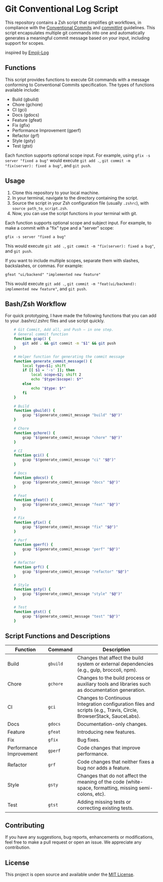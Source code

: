 # Git Conventional Log Script

This repository contains a Zsh script that simplifies git workflows, in compliance with the [Conventional Commits](https://www.conventionalcommits.org/en/v1.0.0/) and [commitlint](https://commitlint.js.org/) guidelines. This script encapsulates multiple git commands into one and automatically generates a meaningful commit message based on your input, including support for scopes.

inspired by [Emoji-Log](https://github.com/ahmadawais/Emoji-Log/commits/master)

## Functions

This script provides functions to execute Git commands with a message conforming to Conventional Commits specification. The types of functions available include:

- Build (gbuild)
- Chore (gchore)
- CI (gci)
- Docs (gdocs)
- Feature (gfeat)
- Fix (gfix)
- Performance Improvement (gperf)
- Refactor (grf)
- Style (gsty)
- Test (gtst)

Each function supports optional scope input. For example, using `gfix -s server "fixed a bug"` would execute `git add .`, `git commit -m "fix(server): fixed a bug"`, and `git push`.

## Usage

1. Clone this repository to your local machine.
2. In your terminal, navigate to the directory containing the script.
3. Source the script in your Zsh configuration file (usually `.zshrc`), with `source path_to_script.zsh`.
4. Now, you can use the script functions in your terminal with git.

Each function supports optional scope and subject input. For example, to make a commit with a "fix" type and a "server" scope:

`gfix -s server "fixed a bug"`

This would execute `git add .`, `git commit -m "fix(server): fixed a bug"`, and `git push`.

If you want to include multiple scopes, separate them with slashes, backslashes, or commas. For example:

`gfeat "ui/backend" "implemented new feature"`

This would execute `git add .`, `git commit -m "feat(ui/backend): implemented new feature"`, and `git push`.

## Bash/Zsh Workflow

For quick prototyping, I have made the following functions that you can add to your .bashrc/.zshrc files and use script quickly.

```sh
    # Git Commit, Add all, and Push — in one step.
    # General commit function
    function gcap() {
        git add . && git commit -m "$1" && git push
    }

    # Helper function for generating the commit message
    function generate_commit_message() {
        local type=$1; shift
        if [[ $1 = '-s' ]]; then
            local scope=$2; shift 2
            echo "$type($scope): $*"
        else
            echo "$type: $*"
        fi
    }

    # Build
    function gbuild() {
        gcap "$(generate_commit_message "build" "$@")"
    }

    # Chore
    function gchore() {
        gcap "$(generate_commit_message "chore" "$@")"
    }

    # CI
    function gci() {
        gcap "$(generate_commit_message "ci" "$@")"
    }

    # Docs
    function gdocs() {
        gcap "$(generate_commit_message "docs" "$@")"
    }

    # Feat
    function gfeat() {
        gcap "$(generate_commit_message "feat" "$@")"
    }

    # Fix
    function gfix() {
        gcap "$(generate_commit_message "fix" "$@")"
    }

    # Perf
    function gperf() {
        gcap "$(generate_commit_message "perf" "$@")"
    }

    # Refactor
    function grf() {
        gcap "$(generate_commit_message "refactor" "$@")"
    }

    # Style
    function gsty() {
        gcap "$(generate_commit_message "style" "$@")"
    }

    # Test
    function gtst() {
        gcap "$(generate_commit_message "test" "$@")"
    }
```

## Script Functions and Descriptions

| Function | Command | Description |
|----------|---------|-------------|
| Build | `gbuild` | Changes that affect the build system or external dependencies (e.g., gulp, broccoli, npm). |
| Chore | `gchore` | Changes to the build process or auxiliary tools and libraries such as documentation generation. |
| CI | `gci` | Changes to Continuous Integration configuration files and scripts (e.g., Travis, Circle, BrowserStack, SauceLabs). |
| Docs | `gdocs` | Documentation-only changes. |
| Feature | `gfeat` | Introducing new features. |
| Fix | `gfix` | Bug fixes. |
| Performance Improvement | `gperf` | Code changes that improve performance. |
| Refactor | `grf` | Code changes that neither fixes a bug nor adds a feature. |
| Style | `gsty` | Changes that do not affect the meaning of the code (white-space, formatting, missing semi-colons, etc). |
| Test | `gtst` | Adding missing tests or correcting existing tests. |

## Contributing

If you have any suggestions, bug reports, enhancements or modifications, feel free to make a pull request or open an issue. We appreciate any contribution.

## License

This project is open source and available under the [MIT License](LICENSE).
